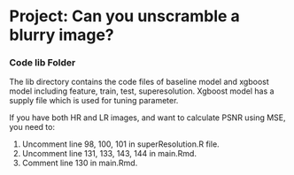# Project: Can you unscramble a blurry image? 

### Code lib Folder

The lib directory contains the code files of baseline model and xgboost model including feature, train, test, superesolution. Xgboost model has a supply file which is used for tuning parameter.

If you have both HR and LR images, and want to calculate PSNR using MSE, you need to:
1. Uncomment line 98, 100, 101 in superResolution.R file.
2. Uncomment line 131, 133, 143, 144 in main.Rmd. 
3. Comment line 130 in main.Rmd.

